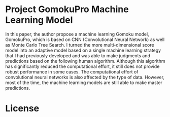 # Project GomokuPro Machine Learning Model

In this paper, the author propose a machine learning Gomoku model, GomokuPro, which is based on CNN (Convolutional Neural Network) as well as Monte Carlo Tree Search. I turned the more multi-dimensional score model into an adaptive model based on a single machine learning strategy that I had previously developed and was able to make judgments and predictions based on the following human algorithm. Although this algorithm has significantly reduced the computational effort, it still does not provide robust performance in some cases. The computational effort of convolutional neural networks is also affected by the type of data. However, most of the time, the machine learning models are still able to make master predictions.

# License

